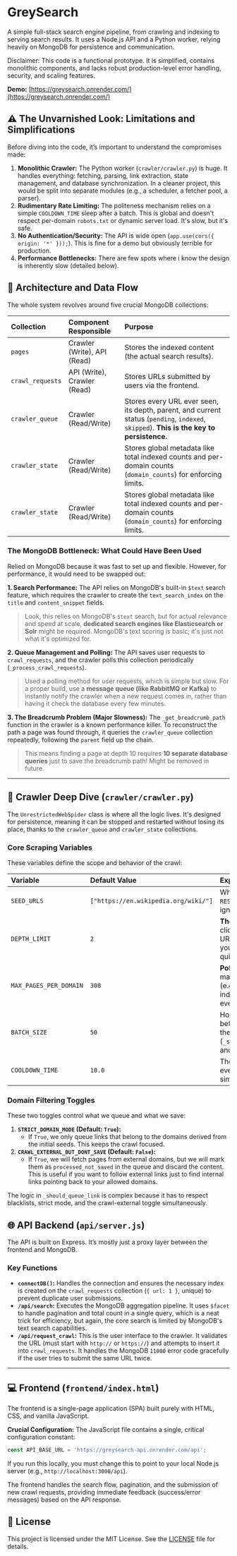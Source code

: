 # GreySearch

A simple full-stack search engine pipeline, from crawling and indexing to serving search results. It uses a Node.js API and a Python worker, relying heavily on MongoDB for persistence and communication.

Disclaimer: This code is a functional prototype. It is simplified, contains monolithic components, and lacks robust production-level error handling, security, and scaling features.

**Demo:** [https://greysearch.onrender.com/](https://greysearch.onrender.com/)

## ⚠️ The Unvarnished Look: Limitations and Simplifications

Before diving into the code, it’s important to understand the compromises made:

1.  **Monolithic Crawler:** The Python worker (`crawler/crawler.py`) is huge. It handles everything: fetching, parsing, link extraction, state management, and database synchronization. In a cleaner project, this would be split into separate modules (e.g., a scheduler, a fetcher pool, a parser).
2.  **Rudimentary Rate Limiting:** The politeness mechanism relies on a simple `COOLDOWN_TIME` sleep after a batch. This is global and doesn't respect per-domain `robots.txt` or dynamic server load. It's slow, but it's safe.
3.  **No Authentication/Security:** The API is wide open (`app.use(cors({ origin: '*' }));`). This is fine for a demo but obviously terrible for production.
4.  **Performance Bottlenecks:** There are few spots where i know the design is inherently slow (detailed below).

## 🧱 Architecture and Data Flow

The whole system revolves around five crucial MongoDB collections:

| Collection | Component Responsible | Purpose |
| :--- | :--- | :--- |
| `pages` | Crawler (Write), API (Read) | Stores the indexed content (the actual search results). |
| `crawl_requests` | API (Write), Crawler (Read) | Stores URLs submitted by users via the frontend. |
| `crawler_queue` | Crawler (Read/Write) | Stores every URL ever seen, its depth, parent, and current status (`pending`, `indexed`, `skipped`). **This is the key to persistence.** |
| `crawler_state` | Crawler (Read/Write) | Stores global metadata like total indexed counts and per-domain counts (`domain_counts`) for enforcing limits. |
| `crawler_state` | Crawler (Read/Write) | Stores global metadata like total indexed counts and per-domain counts (`domain_counts`) for enforcing limits. |

### The MongoDB Bottleneck: What Could Have Been Used

Relied on MongoDB because it was fast to set up and flexible. However, for performance, it would need to be swapped out:

**1. Search Performance:**
The API relies on MongoDB's built-in `$text` search feature, which requires the crawler to create the `text_search_index` on the `title` and `content_snippet` fields.

> Look, this relies on MongoDB's `$text` search, but for actual relevance and speed at scale, **dedicated search engines like Elasticsearch or Solr** might be required. MongoDB's text scoring is basic; it's just not what it's optimized for.

**2. Queue Management and Polling:**
The API saves user requests to `crawl_requests`, and the crawler polls this collection periodically (`_process_crawl_requests`).

> Used a polling method for user requests, which is simple but slow. For a proper build, use a **message queue (like RabbitMQ or Kafka)** to instantly notify the crawler when a new request comes in, rather than having it check the database every few minutes.

**3. The Breadcrumb Problem (Major Slowness):**
The `_get_breadcrumb_path` function in the crawler is a known performance killer. To reconstruct the path a page was found through, it queries the `crawler_queue` collection repeatedly, following the `parent` field up the chain.

> This means finding a page at depth 10 requires **10 separate database queries** just to save the breadcrumb path! Might be removed in future.

---

## 🐍 Crawler Deep Dive (`crawler/crawler.py`)

The `UnrestrictedWebSpider` class is where all the logic lives. It's designed for persistence, meaning it can be stopped and restarted without losing its place, thanks to the `crawler_queue` and `crawler_state` collections.

### Core Scraping Variables

These variables define the scope and behavior of the crawl:

| Variable | Default Value | Explanation |
| :--- | :--- | :--- |
| `SEED_URLS` | `["https://en.wikipedia.org/wiki/"]` | Where the crawl starts. If `RESUME_CRAWL` is true, these are ignored if a state exists. |
| `DEPTH_LIMIT` | `2` | **The Big Limiter.** How many clicks deep we go from a seed URL. Keep this low (2-3) unless you want a massive queue quickly. |
| `MAX_PAGES_PER_DOMAIN` | `300` | **Politeness.** Once we index this many pages from a domain (e.g., `wikipedia.org`), we stop indexing more from that domain, even if we find them. |
| `BATCH_SIZE` | `50` | How many pages we crawl before we pause, synchronize the data with MongoDB (`_save_incremental_results_db`), and save the state. |
| `COOLDOWN_TIME` | `10.0` | The mandatory sleep time after every batch sync. This is our simple throttle. |

### Domain Filtering Toggles

These two toggles control what we queue and what we save:

1.  **`STRICT_DOMAIN_MODE` (Default: `True`):**
    *   If `True`, we only queue links that belong to the domains derived from the initial seeds. This keeps the crawl focused.
2.  **`CRAWL_EXTERNAL_BUT_DONT_SAVE` (Default: `False`):**
    *   If `True`, we will fetch pages from external domains, but we will mark them as `processed_not_saved` in the queue and discard the content. This is useful if you want to follow external links just to find internal links pointing back to your allowed domains.

The logic in `_should_queue_link` is complex because it has to respect blacklists, strict mode, and the crawl-external toggle simultaneously.

## 🌐 API Backend (`api/server.js`)

The API is built on Express. It’s mostly just a proxy layer between the frontend and MongoDB.

### Key Functions

*   **`connectDB()`:** Handles the connection and ensures the necessary index is created on the `crawl_requests` collection (`{ url: 1 }`, unique) to prevent duplicate user submissions.
*   **`/api/search`:** Executes the MongoDB aggregation pipeline. It uses `$facet` to handle pagination and total count in a single query, which is a neat trick for efficiency, but again, the core search is limited by MongoDB's text search capabilities.
*   **`/api/request_crawl`:** This is the user interface to the crawler. It validates the URL (must start with `http://` or `https://`) and attempts to insert it into `crawl_requests`. It handles the MongoDB `11000` error code gracefully if the user tries to submit the same URL twice.

---

## 💻 Frontend (`frontend/index.html`)

The frontend is a single-page application (SPA) built purely with HTML, CSS, and vanilla JavaScript.

**Crucial Configuration:**
The JavaScript file contains a single, critical configuration constant:

```javascript
const API_BASE_URL = 'https://greysearch-api.onrender.com/api';
```

If you run this locally, you must change this to point to your local Node.js server (e.g., `http://localhost:3000/api`).

The frontend handles the search flow, pagination, and the submission of new crawl requests, providing immediate feedback (success/error messages) based on the API response.

## 📄 License

This project is licensed under the MIT License. See the [LICENSE](LICENSE) file for details.

